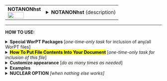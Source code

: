 <!--------------------------------------
   SCREEN SHOT
--------------------------------------->
<table>
<tr>
<td>
<font size="3"><b>NOTANONhst</b></font>
<br>
<img src="https://lh3.googleusercontent.com/d/1OpijauwkFzgEorqyUsArZlkZz6ZcB__d" width=70%>
</td>
<td>
<details>
<summary><b>NOTANONhst</b> (description)</summary>
<b>NOTANONhst</b> is a tabulated summary of team member roles, following the format for HST Phase II proposals.  The table lists each team member, their relationship to the project (PI, co-I, etc.), their institutional affiliation and whether or not the institution is U.S.-based, and a brief narrative summary of their role on the project.  The table also indicates if the team member is funded or unfunded through the proposal, and what their total level of work effort (in FTE) is.
</details>
</td>
</tr>
</table>
<hr>

<!--------------------------------------
   HOW TO USE
--------------------------------------->
<b>HOW TO USE:</b>

<!-- - - - - - - - - - - - - - - - - - - - - - - - - - - - 
             Special Packages
- - - - - - - - - - - - - - - - - - - - - - - - - - - - -->
<details>
<summary><b>Special WorPT Packages</b> [<i>one-time-only task</i> for inclusion of any/all WorPT files]</summary>
Copy/paste the special packages in preamble of your document, if you haven't done so previously. (see https://github.com/pmarcum/WorPT-Work-Plan-Tool-4-proposals/blob/main/WorPTpackages for more info).
</details>

<!-- - - - - - - - - - - - - - - - - - - - - - - - - - - - 
             Putting File Contents Into Document
- - - - - - - - - - - - - - - - - - - - - - - - - - - - -->
<details>
<summary><mark><b>How To Put File Contents Into Your Document</b></mark> [<i>one-time-only task for inclusion of this file</i>]</summary> 
<ol>
<li>COPY the lines in the code block below, then</li>
<li>PASTE into your document WHERE you want the content to appear, then</li>
<li>MODIFY the editable lines you just pasted in your document as needed. The lines that may be edited (or even deleted altogether if not wanted) are indicated by highlight below. </li>
</ol>
   
<pre><code>
\include{do_NOT_manually_edit/NOTANONhst} % reset file parameters
%            ^^^^ replace do_NOT_manually_edit if not correct folder name

\def\ProgramID{<mark>HST-xx-xxxxx (Cycle XX)</mark>} % <mark><b>fill in details</b></mark>
   
<mark>% Put OPTIONAL customizations for NOTANONhst HERE</mark>

\begin{NOTANONhst}
<mark>\begin{tablenotes}[flushleft] 
Team members, identified by their name and role in the proposed project, are listed with their institutional affiliation and position, with a "F" or "US" indicating foriegn or U.S. institution. A brief narrative of their role in the project is given.  A 'Y' or 'N' indicates if the person is funded by the proposed budget or not, respectively.  The total work-effort of the team member, summed over full life of the proposed  project, is in the rightmost column (multiply shown FTE value by 12 to get work effort in number of months).
\end{tablenotes}</mark>
\end{NOTANONhst}
</code></pre>

</details>

<!-- - - - - - - - - - - - - - - - - - - - - - - - - - - - 
             Customizations
- - - - - - - - - - - - - - - - - - - - - - - - - - - - -->
<details>
<summary><b>Customize appearance</b> [<i>do as many times as needed</i>]</summary>
You can change column widths, column alignment, colors, font style using additional lines that are copy/pasted into your document. Specifically: 
<ol>
<li>COPY any or all lines in the code block below that are related to the formatting parameter that you want to edit. The lines below show default values. You will edit those values to make desired changes.</li>
<li>PASTE the copied lines into your document at the "% Put customizations for NOTANONhst HERE" line in the code that you copy/pasted in Step 2. Most importantly, the desired formatting lines should be pasted somewhere <b>between</b> the \include{do_NOT_manually_edit/NOTANONhst} and \begin{NOTANONhst} lines. </li>
<li>EDIT the pasted lines in your document, as desired.</li>
NOTE: THe lines are grouped into categories to help you locate what you need. You can PICK AND CHOOSE the lines you want to paste into your document; you do not have to copy/paste all of the lines below (unless noted) and do not have to copy all lines within a group.<br>
<i>Highlights indicate what parts of the commands can be edited without breaking your LaTeX code.</i><br>
You can just comment out your added lines and recompile the document, if you want to return to default values.
</ol>

<!-- . . . . . . . . . . . . . . . . . . . . . . . . . . . . . . . .
                              Options   
<!-- . . . . . . . . . . . . . . . . . . . . . . . . . . . . . . -->
<table>
<tr>
<td><b>Table title and reference label</b></td>
<td><pre><code>
\def\TableTitle{<mark>Work Effort for All</mark>} % table title at the top
\def\TableLabel{<mark>tab:\WorPTfolder</mark>}    % put preference between " {}"
</code></pre></td>
</tr>

<tr>
<td><b>Column width adjustments</b></td>
<td><pre><code>
\def\ContributorWidth{<mark>1.8in</mark>}      % Contributor column width
\def\PositionWidth{<mark>1.3in</mark>}         % Position column width
\def\RoleWidth{<mark>2.5in</mark>}             % Role column width
\def\FundedMemberWidth{<mark>0.10in</mark>}    % Funded(?) column width
\def\FteWidth{<mark>0.28in</mark>}             % FTE column width
</code></pre></td>
</tr>
    
<tr>
<td><b>Table number additive correction</b></td>
<td>
The default typically works well (an overcount is caused by table + longtable combination). But if counter gets screwed up and needs manual intervention, use below to apply a correction:
<pre><code>
\def\TaskAddCounter{<mark>-1</mark>}    % additive correction to table number
</code></pre></td>
</tr>

<tr>
<td><b>Table compactness</b></td>
<td><pre><code>
\def\SpaceBetweenRows{<mark>1</mark>}      % vertical compactness of rows
\def\SpaceBetweenColumns{<mark>1pt</mark>} % bigger = wider spacing between columns
</code></pre></td>
</tr>

<tr>
<td><b>Column label color and font style</b></td>
<td>
For fontstyle changes, the "\textbf" can be changed to "\emph" for italics, or can be turned into plain test by removing the "\textbf", eg {{#1}}
<pre><code>
\def\HeaderColor{<mark>Blue</mark>}             % column heading color
\def\LabelColor{<mark>White</mark>}             % column heading font color
\def\LabelFontstyle#1{<mark>\textbf</mark>{#1}} % boldface column label
\def\VerticalLineColor{<mark>lightgray</mark>}  % color of vertical lines
</code></pre></td>
</tr>

<tr>
<td><b>Column label color and font style</b></td>
<td>
Use table preamble for more control over table layout (removing/adding vertical lines, changing column alignment, etc). Copy/paste the ENTIRE below code in order to change default table preamble.<br>
<u>IMPORTANT</u> Most of table preamble can be changed EXCEPT <i>do <b>NOT</b> change "T" variable, and preserve the number of columns</i> (eg, make sure that any 'p' that is removed is replaced by

<pre><code>
\def\HeaderColor{<mark>Blue</mark>}             % column heading color
\def\LabelColor{<mark>White</mark>}             % column heading font color
\def\LabelFontstyle#1{<mark>\textbf</mark>{#1}} % boldface column label
\def\VerticalLineColor{<mark>lightgray</mark>}  % color of vertical lines
</code></pre></td>
</tr>

</table>
</details>

<!--------------------------------------
   EXAMPLES 
--------------------------------------->
<details>
<summary><b>Examples</b></summary>
The below is an example of how one can change the appearance of the table within a LaTeX document. After copy/pasting the code to incorporate the table into my document, and then deciding that my task titles were too long to fit with the table in portrait mode, I decided I needed to use landscape mode.  I copy/pasted the landscape fla and the 2 formatting lines that control the "Tasks" and "Expertise" column widths. (My team members have long last names, requiring a wider column than the default). I also slightly altered the caption to be appropriate to my proposal. The result?  A landscape-mode table that allows each task to appear in a single table row without spilling over into the next line, which is my preferred way to present these tables for easiest viewing. Here is a peek at what my LaTeX document looks like:  
<pre><code>
\include{do_NOT_manually_edit/NOTANONhst}
    
\def\TaskWidth{5.4in}          % width of leftmost ("Tasks") column
\def\ExpertiseWidth{1.8in}     % width of rightmost ("Expertise") column

\begin{NOTANONhst}
\caption{\normalsize\textbf{Task Management and Team Responsibilities}:\\\\
The tasks ({\color{red}gray} headers) and sub-tasks (left), with specific assignments for the roles of task lead (middle) and expertise / analysis assistance (right). See a more detailed description of these roles in the Project Management section.}
\label{tab:NOTANONhst}

\end{NOTANONhst}
</code></pre>
NOTE: To return to default values, all I have to do is comment-out (put a "%" at the line's beginning) the "\def" formatting lines that I pasted. 
</details>

<!--------------------------------------
   NUCLEAR OPTION 
--------------------------------------->
<details>
<summary><b>NUCLEAR OPTION</b> <i>[when nothing else works]</i></summary>
If you just cannot get the table to look like you want it to look, you can always copy/paste the entire NOTANONhst.tex file that appears in the WorPT subfolder, into your document, and then edit at-will.  Some of the WorPT files involve complicated LaTeX code, so be sure that you have a good mastery of LaTeX and know what you are doing before implementing this option!
</details>
